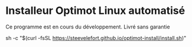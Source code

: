 # Installeur Optimot Linux automatisé

Ce programme est en cours du développement. Livré sans garantie

sh -c "$(curl -fsSL https://steevelefort.github.io/optimot-install/install.sh)"
